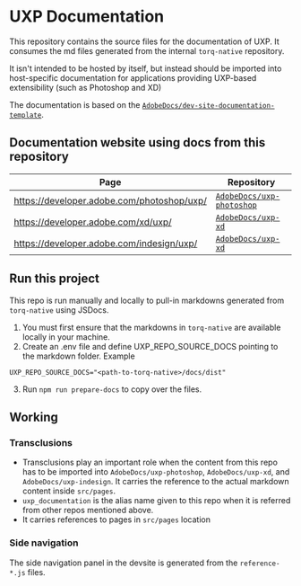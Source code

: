 # UXP Documentation

This repository contains the source files for the documentation of UXP. It consumes the md files generated from the internal `torq-native` repository.

It isn't intended to be hosted by itself, but instead should be imported into host-specific documentation for applications providing UXP-based extensibility (such as Photoshop and XD)

The documentation is based on the [`AdobeDocs/dev-site-documentation-template`](https://github.com/AdobeDocs/dev-site-documentation-template).

## Documentation website using docs from this repository

| Page                                | Repository                                                              |
| ----------------------------------- | ----------------------------------------------------------------------- |
| https://developer.adobe.com/photoshop/uxp/ | [`AdobeDocs/uxp-photoshop`](https://github.com/AdobeDocs/uxp-photoshop) |
| https://developer.adobe.com/xd/uxp/        | [`AdobeDocs/uxp-xd`](https://github.com/AdobeDocs/uxp-xd)               |
| https://developer.adobe.com/indesign/uxp/  | [`AdobeDocs/uxp-xd`](https://github.com/AdobeDocs/uxp-indesign)    |


## Run this project

This repo is run manually and locally to pull-in markdowns generated from `torq-native` using JSDocs. 

1. You must first ensure that the markdowns in `torq-native` are available locally in your machine.
2. Create an .env file and define UXP_REPO_SOURCE_DOCS pointing to the markdown folder.
Example
```
UXP_REPO_SOURCE_DOCS="<path-to-torq-native>/docs/dist"
```
3. Run `npm run prepare-docs` to copy over the files.

## Working

### Transclusions

- Transclusions play an important role when the content from this repo has to be imported into `AdobeDocs/uxp-photoshop`, `AdobeDocs/uxp-xd`, and `AdobeDocs/uxp-indesign`. It carries the reference to the actual markdown content inside `src/pages`. 
- `uxp_documentation` is the alias name given to this repo when it is referred from other repos mentioned above.
- It carries references to pages in `src/pages` location

### Side navigation

The side navigation panel in the devsite is generated from the `reference-*.js` files.

